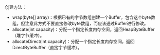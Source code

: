 创建方法：
- wrap(byte[] array)：根据已有的字节数组创建一个Buffer，包含这个byte数组。但注意此方式不要直接修改byte数组，而应该通过Buffer进行修改。
- allocate(int capacity)：分配一个指定长度内存空间。返回HeapByteBuffer（堆字节缓冲）。
- allocateDirect(int capacity)：分配一个指定长度内存空间。返回DirectByteBuffer（直接字节缓冲）。